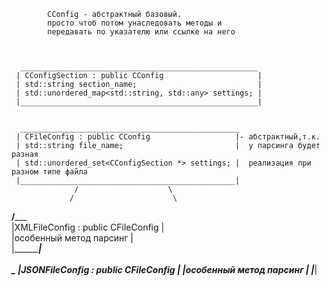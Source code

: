 
            CConfig - абстрактный базовый. 
            просто чтоб потом унаследовать методы и 
            передавать по указателю или ссылке на него

            

      _____________________________________________________
     | CConfigSection : public CConfig                     |
     | std::string section_name;                           |  
     | std::unordered_map<std::string, std::any> settings; |  
     |_____________________________________________________|


      _________________________________________________
     | CFileConfig : public CConfig                   |- абстрактный,т.к. 
     | std::string file_name;                         |  у парсинга будет разная 
     | std::unordered_set<CConfigSection *> settings; |  реализация при разном типе файла
     |________________________________________________|
                  /                    \      
                 /                      \      
________________/___________________     \
|XMLFileConfig : public CFileConfig |     \
|особенный метод парсинг            |      \
|___________________________________|       \
                                             \
			 _____________________\_______________
		 	|JSONFileConfig : public CFileConfig | 
		 	|особенный метод парсинг             |
			|____________________________________|
